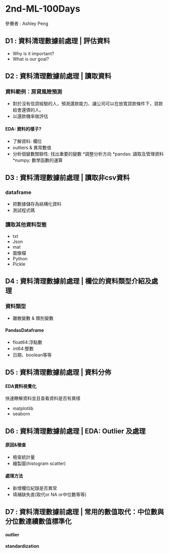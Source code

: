 # 2nd-ML-100Days
參賽者 : Ashley Peng

## D1 : 資料清理數據前處理 | 評估資料
 - Why is it important?
 - What is our goal?
 
## D2 : 資料清理數據前處理 | 讀取資料
### 資料範例：房貸風險預測
 - 對於沒有信貸經驗的人，預測還款能力、讓公司可以在放寬貸款條件下，貸款給會還債的人。
 - 以還款機率做評估
#### EDA: 資料的樣子?
 - 了解資料: 欄位
 - outliers & 異常數值
 - 分析個變數關聯性: 找出重要的變數
*調整分析方向
*pandas: 讀取及管理資料
*numpy: 數學函數的運算

 ## D3 : 資料清理數據前處理 | 讀取非csv資料
 ### dataframe
  - 把數據儲存為結構化資料
  - 測試程式碼
 ### 讀取其他資料型態
  - txt
  - Json
  - mat
  - 圖像檔
  - Python
  - Pickle
 
 ## D4 : 資料清理數據前處理 | 欄位的資料類型介紹及處理
 ### 資料類型
  - 離散變數 & 類別變數
 #### PandasDataframe
  - float64:浮點數
  - int64:整數
  - 日期、boolean等等
 
 ## D5 :  資料清理數據前處理 | 資料分佈
 #### EDA資料視覺化
 快速瞭解資料並且查看資料是否有異樣
 - matplotlib
 - seaborn
 
## D6 :  資料清理數據前處理 | EDA: Outlier 及處理
#### 原因&檢查
- 檢查統計量
- 繪製圖(histogram scatter)
#### 處理方法
- 新增欄位紀錄是否異常
- 填補缺失直(取代or NA or中位數等等)

## D7 : 資料清理數據前處理 | 常用的數值取代：中位數與分位數連續數值標準化
#### outlier
#### standardization
